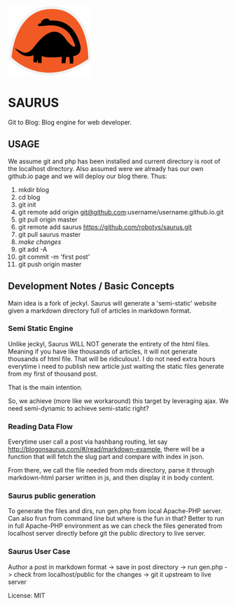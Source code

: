 ![saurus logo](images/saurus_logo.png)

SAURUS
======

Git to Blog: Blog engine for web developer.

USAGE
-----

We assume git and php has been installed and current directory is root of the localhost directory. Also assumed were we already has our own github.io page and we will deploy our blog there. Thus:

1. mkdir blog
2. cd blog
3. git init
4. git remote add origin git@github.com:username/username.github.io.git
5. git pull origin master
6. git remote add saurus https://github.com/robotys/saurus.git
7. git pull saurus master
8. _*make changes*_
9. git add -A
10. git commit -m 'first post'
11. git push origin master

Development Notes / Basic Concepts
----------------------------------

Main idea is a fork of jeckyl. Saurus will generate a 'semi-static' website given a markdown directory full of articles in markdown format.

### Semi Static Engine

Unlike jeckyl, Saurus WILL NOT generate the entirety of the html files. Meaning if you have like thousands of articles, it will not generate thousands of html file. That will be ridiculous!. I do not need extra hours everytime i need to publish new article just waiting the static files generate from my first of thousand post.

That is the main intention.

So, we achieve (more like we workaround) this target by leveraging ajax. We need semi-dynamic to achieve semi-static right?

### Reading Data Flow

Everytime user call a post via hashbang routing, let say http://blogonsaurus.com/#/read/markdown-example, there will be a function that will fetch the slug part and compare with index in json.

From there, we call the file needed from mds directory, parse it through markdown-html parser written in js, and then display it in body content.

### Saurus public generation

To generate the files and dirs, run gen.php from local Apache-PHP server. Can also frun from command line but where is the fun in that? Better to run in full Apache-PHP environment as we can check the files generated from localhost server directly before git the public directory to live server.

### Saurus User Case

Author a post in markdown format -> save in post directory -> run gen.php -> check from localhost/public for the changes -> git it upstream to live server

License: MIT